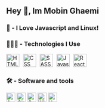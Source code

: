 ## Hey 👋, <strong>Im Mobin Ghaemi</strong>

### 🥰 - I Love <strong>Javascript</strong> and <strong>Linux</strong>!

<main>
  
  ### 👨🏻‍💻 - Technologies I Use

  <section>
    <img src="https://skillicons.dev/icons?i=html" height="35" alt="HTML" />
    <img width="2" />
    <img src="https://skillicons.dev/icons?i=css" height="35" alt="CSS" />
    <img width="2" />
    <img src="https://skillicons.dev/icons?i=sass" height="35" alt="SASS" />
    <img width="2" />
    <img src="https://skillicons.dev/icons?i=js" height="35" alt="Javascript" />
    <img width="2" />
    <img src="https://skillicons.dev/icons?i=react" height="35" alt="React" />
  </section>

  ### 🛠 - Software and tools
  <section>
    <img
      src="https://img.shields.io/badge/Arch%20Linux-5294e2?logo=archlinux&logoColor=white"
      height="24"
      alt="Arch Linux"
    />
    <img
      src="https://img.shields.io/badge/Git-F1502F?logo=git&logoColor=white"
      height="24"
      alt="Git"
    />
    <img
      src="https://img.shields.io/badge/Codepen-212529?logo=codepen&logoColor=white"
      height="24"
      alt="Codepen"
    />
    <img
      src="https://img.shields.io/badge/Wine-990012?logo=wine&logoColor=white"
      height="24"
      alt="Wine"
    />
    <img
      src="https://img.shields.io/badge/VS%20Code-0078d7?logo=xcode&logoColor=white"
      height="24"
      alt="Vs code"
    />
  </section>
</main>
